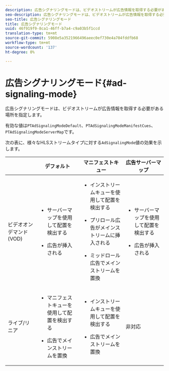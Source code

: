 ```yaml
---
description: 広告シグナリングモードは、ビデオストリームが広告情報を取得する必要がある場所を指定します。
seo-description: 広告シグナリングモードは、ビデオストリームが広告情報を取得する必要がある場所を指定します。
seo-title: 広告シグナリングモード
title: 広告シグナリングモード
uuid: 46f919f9-8ca1-46ff-b7a4-c9a03b5f1ccd
translation-type: tm+mt
source-git-commit: 5908e5a3521966496aeec0ef730e4a704fddfb68
workflow-type: tm+mt
source-wordcount: '137'
ht-degree: 0%

---
```



# 広告シグナリングモード{#ad-signaling-mode}

広告シグナリングモードは、ビデオストリームが広告情報を取得する必要がある場所を指定します。

有効な値は`PTAdSignalingModeDefault`、`PTAdSignalingModeManifestCues`、`PTAdSignalingModeServerMap`です。

次の表に、様々なHLSストリームタイプに対する`AdSignalingMode`値の効果を示します。

<table frame="all" colsep="1" rowsep="1" id="table_AdSignalingMode"> 
 <thead> 
  <tr rowsep="1"> 
   <th colname="1" class="entry"> </th> 
   <th colname="2" class="entry"> デフォルト </th> 
   <th colname="3" class="entry"> マニフェストキュー </th> 
   <th colname="4" class="entry"> 広告サーバーマップ </th> 
  </tr> 
 </thead>
 <tbody> 
  <tr rowsep="1"> 
   <td colname="1"> ビデオオンデマンド(VOD) </td> 
   <td colname="2"> 
    <ul id="ul_E79DA79107364D0D8B46A1859CA75B5C"> 
     <li id="li_B259ED87743F463095071F58DC840E39"> <p>サーバーマップを使用して配置を検出する </p> </li> 
     <li id="li_8957E4151466467BA6C954E5010E34EA"> <p>広告が挿入される </p> </li> 
    </ul> </td> 
   <td colname="3"> 
    <ul id="ul_D462C76717D94DE09915BDF6E9B3FB68"> 
     <li id="li_FB46108F4AD9457D99D2618ABEF7DBD1"> <p>インストリームキューを使用して配置を検出する </p> </li> 
     <li id="li_C3F7FBB98F524CEF97D17318C292E9EA"> <p>プリロール広告がメインストリームに挿入される </p> </li> 
     <li id="li_A56E1545F84840DFA6D065DA60E98C31"> <p>ミッドロール広告でメインストリームを置換 </p> </li> 
    </ul> </td> 
   <td colname="4"> 
    <ul id="ul_F10192B1B6F745CBB0D4C1A6D52A57B4"> 
     <li id="li_2ADACF71FA5F4A08A00A3399F5593420"> <p>サーバーマップを使用して配置を検出する </p> </li> 
     <li id="li_1201085B9C554A4BBD471E7EB2E363AC"> <p>広告が挿入される </p> </li> 
    </ul> </td> 
  </tr> 
  <tr rowsep="0"> 
   <td colname="1"> ライブ/リニア </td> 
   <td colname="2"> 
    <ul id="ul_82AAC9EE056F49E999F809536A96C2F8"> 
     <li id="li_73BAD2BAA95F4592808B77F8DA436237"> <p>マニフェストキューを使用して配置を検出する </p> </li> 
     <li id="li_A97B6F61078D4149A984B2412021E103"> <p>広告でメインストリームを置換 </p> </li> 
    </ul> </td> 
   <td colname="3"> 
    <ul id="ul_CAED2D4F46334D76AE025482881BF843"> 
     <li id="li_A8023845A037482DBFDEF7EF247FECFD"> <p>インストリームキューを使用して配置を検出する </p> </li> 
     <li id="li_62A3CDAD249344EB89043B2AE0F4D7FF"> <p>広告でメインストリームを置換 </p> </li> 
    </ul> </td> 
   <td colname="4"> 非対応 </td> 
  </tr> 
 </tbody> 
</table>

